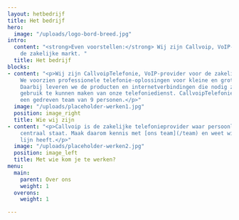 ```yaml
---
layout: hetbedrijf
title: Het bedrijf
hero:
  image: "/uploads/logo-bord-breed.jpg"
intro:
  content: "<strong>Even voorstellen:</strong> Wij zijn Callvoip, VoIP-provider voor
    de zakelijke markt. "
  title: Het bedrijf
blocks:
- content: "<p>Wij zijn CallvoipTelefonie, VoIP-provider voor de zakelijke markt.
    We voorzien professionele telefonie-oplossingen voor kleine en grote bedrijven.
    Daarbij leveren we de producten en internetverbindingen die nodig zijn om optimaal
    gebruik te kunnen maken van onze telefoniedienst. CallvoipTelefonie bestaat uit
    een gedreven team van 9 personen.</p>"
  image: "/uploads/placeholder-werken1.jpg"
  position: image_right
  title: Wie wij zijn
- content: "<p>Callvoip is de zakelijke telefonieprovider waar persoonlijk contact
    centraal staat. Maak daarom kennis met [ons team](/team) en weet wie u aan de
    lijn heeft.</p>"
  image: "/uploads/placeholder-werken2.jpg"
  position: image_left
  title: Met wie kom je te werken?
menu:
  main:
    parent: Over ons
    weight: 1
  overons:
    weight: 1

---
```

